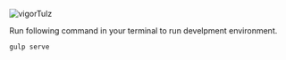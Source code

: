 ![vigorTulz](https://raw.githubusercontent.com/fupslot/vigor/master/demo/logo.png)


Run following command in your terminal to run develpment environment.

```bash
gulp serve
```

